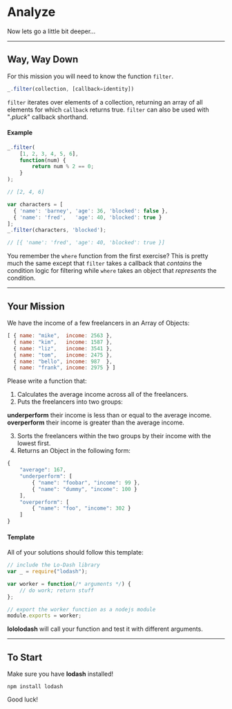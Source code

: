 # Analyze #
Now lets go a little bit deeper...
* * *
## Way, Way Down ##
For this mission you will need to know the function `filter`.
```js
_.filter(collection, [callback=identity])
```
`filter` iterates over elements of a collection, returning an
array of all elements for which `callback` returns true. `filter` can
also be used with "*.pluck*" callback shorthand.

#### Example ####
```js
_.filter(
    [1, 2, 3, 4, 5, 6],
    function(num) {
        return num % 2 == 0;
    }
);

// [2, 4, 6]

var characters = [
  { 'name': 'barney', 'age': 36, 'blocked': false },
  { 'name': 'fred',   'age': 40, 'blocked': true }
];
_.filter(characters, 'blocked');

// [{ 'name': 'fred', 'age': 40, 'blocked': true }]
```
You remember the `where` function from the first exercise? This
is pretty much the same except that `filter` takes a callback
that *contains* the condition logic for filtering while `where`
takes an object that *represents* the condition.
* * *
## Your Mission ##
We have the income of a few freelancers in an Array of Objects:
```js
[ { name: "mike",  income: 2563 },
  { name: "kim",   income: 1587 },
  { name: "liz",   income: 3541 },
  { name: "tom",   income: 2475 },
  { name: "bello", income: 987  },
  { name: "frank", income: 2975 } ]
```
Please write a function that:
1. Calculates the average income across all of the freelancers.
2. Puts the freelancers into two groups:

**underperform** their income is less than or equal to the average income.
**overperform** their income is greater than the average income.

3. Sorts the freelancers within the two groups by their income with the lowest first.
4. Returns an Object in the following form:  

```js
{
    "average": 167,
    "underperform": [
        { "name": "foobar", "income": 99 },
        { "name": "dummy", "income": 100 }
    ],
    "overperform": [
        { "name": "foo", "income": 302 }
    ]
}
```

#### Template ####
All of your solutions should follow this template:
```js
// include the Lo-Dash library
var _ = require("lodash");

var worker = function(/* arguments */) {
    // do work; return stuff
};

// export the worker function as a nodejs module
module.exports = worker;
```
**lololodash** will call your function and test it with different arguments.
* * *
## To Start ##
Make sure you have **lodash** installed!  
```
npm install lodash
```  
Good luck!
